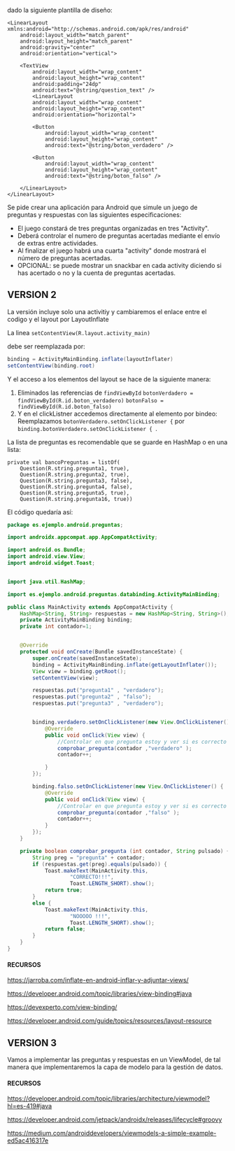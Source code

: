 dado la siguiente plantilla de diseño:

```code
<LinearLayout xmlns:android="http://schemas.android.com/apk/res/android"
    android:layout_width="match_parent"
    android:layout_height="match_parent"
    android:gravity="center"
    android:orientation="vertical">

    <TextView
        android:layout_width="wrap_content"
        android:layout_height="wrap_content"
        android:padding="24dp"
        android:text="@string/question_text" />
		<LinearLayout
        android:layout_width="wrap_content"
        android:layout_height="wrap_content"
        android:orientation="horizontal">

        <Button
            android:layout_width="wrap_content"
            android:layout_height="wrap_content"
            android:text="@string/boton_verdadero" />

        <Button
            android:layout_width="wrap_content"
            android:layout_height="wrap_content"
            android:text="@string/boton_falso" />

    </LinearLayout>
</LinearLayout>
```

Se pide crear una aplicación para Android que simule un juego de preguntas y respuestas con las siguientes especificaciones:

- El juego constará de tres preguntas organizadas en tres "Activity".
- Deberá controlar el numero de preguntas acertadas mediante el envío de extras entre actividades.
- Al finalizar el juego habrá una cuarta "activity" donde mostrará el número de preguntas acertadas.
- OPCIONAL: se puede mostrar un snackbar en cada activity diciendo si has acertado o no y la cuenta de preguntas acertadas.


## VERSION 2
La versión incluye solo una activitiy y cambiaremos el enlace entre el codigo y el layout por LayoutInflate

La linea 
`setContentView(R.layout.activity_main)`

debe ser reemplazada por:

```java
binding = ActivityMainBinding.inflate(layoutInflater)
setContentView(binding.root)
```

Y el acceso a los elementos del layout se hace de la siguiente manera:
1. Eliminados las referencias de `findViewById`
   `botonVerdadero = findViewById(R.id.boton_verdadero)`
   `botonFalso = findViewById(R.id.boton_falso)`
2. Y en el clickListner accedemos directamente al elemento por bindeo:
    Reemplazamos `botonVerdadero.setOnClickListener {`  por
    `binding.botonVerdadero.setOnClickListener { `.

La lista de preguntas es recomendable que se guarde en HashMap o en una lista:

```
private val bancoPreguntas = listOf(
	Question(R.string.pregunta1, true),
	Question(R.string.pregunta2, true),
	Question(R.string.pregunta3, false),
	Question(R.string.pregunta4, false),
	Question(R.string.pregunta5, true),
	Question(R.string.pregunta16, true))
```

El código quedaría así:

```java
package es.ejemplo.android.preguntas;

import androidx.appcompat.app.AppCompatActivity;

import android.os.Bundle;
import android.view.View;
import android.widget.Toast;


import java.util.HashMap;

import es.ejemplo.android.preguntas.databinding.ActivityMainBinding;

public class MainActivity extends AppCompatActivity {
    HashMap<String, String> respuestas = new HashMap<String, String>();
    private ActivityMainBinding binding;
    private int contador=1;


    @Override
    protected void onCreate(Bundle savedInstanceState) {
        super.onCreate(savedInstanceState);
        binding = ActivityMainBinding.inflate(getLayoutInflater());
        View view = binding.getRoot();
        setContentView(view);

        respuestas.put("pregunta1" , "verdadero");
        respuestas.put("pregunta2" , "falso");
        respuestas.put("pregunta3" , "verdadero");


        binding.verdadero.setOnClickListener(new View.OnClickListener() {
            @Override
            public void onClick(View view) {
                //Controlar en que pregunta estoy y ver si es correcto o no
                comprobar_pregunta(contador ,"verdadero" );
                contador++;

            }
        });

        binding.falso.setOnClickListener(new View.OnClickListener() {
            @Override
            public void onClick(View view) {
                //Controlar en que pregunta estoy y ver si es correcto o no
                comprobar_pregunta(contador ,"falso" );
                contador++;
            }
        });
    }

    private boolean comprobar_pregunta (int contador, String pulsado) {
        String preg = "pregunta" + contador;
        if (respuestas.get(preg).equals(pulsado)) {
            Toast.makeText(MainActivity.this,
                    "CORRECTO!!!",
                    Toast.LENGTH_SHORT).show();
            return true;
        }
        else {
            Toast.makeText(MainActivity.this,
                    "NOOOOO !!!",
                    Toast.LENGTH_SHORT).show();
            return false;
        }
    }
}
```

#### RECURSOS
https://jarroba.com/inflate-en-android-inflar-y-adjuntar-views/

https://developer.android.com/topic/libraries/view-binding#java

https://devexperto.com/view-binding/

https://developer.android.com/guide/topics/resources/layout-resource

## VERSION 3

Vamos a implementar las preguntas y respuestas en un ViewModel, de tal manera que implementaremos la capa de modelo para la gestión de datos.

#### RECURSOS
https://developer.android.com/topic/libraries/architecture/viewmodel?hl=es-419#java

https://developer.android.com/jetpack/androidx/releases/lifecycle#groovy

https://medium.com/androiddevelopers/viewmodels-a-simple-example-ed5ac416317e
